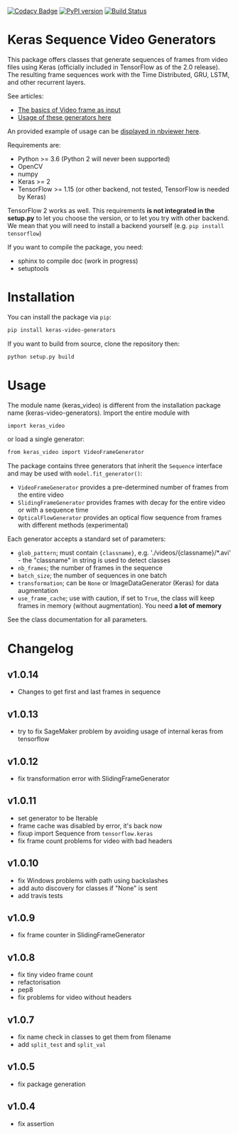 [![Codacy Badge](https://api.codacy.com/project/badge/Grade/a8f50f8c8b544e46b105537e01855dc7)](https://app.codacy.com/gh/metal3d/keras-video-generators?utm_source=github.com&utm_medium=referral&utm_content=metal3d/keras-video-generators&utm_campaign=Badge_Grade_Settings)
[![PyPI version](https://badge.fury.io/py/keras-video-generators.svg)](https://pypi.org/project/keras-video-generators/) [![Build Status](https://travis-ci.org/metal3d/keras-video-generators.svg?branch=master)](https://travis-ci.org/metal3d/keras-video-generators)

# Keras Sequence Video Generators

This package offers classes that generate sequences of frames from video files using Keras (officially included in TensorFlow as of the 2.0 release). The resulting frame sequences work with the Time Distributed, GRU, LSTM, and other recurrent layers.

See articles:

- [The basics of Video frame as input](https://medium.com/smileinnovation/how-to-work-with-time-distributed-data-in-a-neural-network-b8b39aa4ce00)
- [Usage of these generators here](https://medium.com/smileinnovation/training-neural-network-with-image-sequence-an-example-with-video-as-input-c3407f7a0b0f)

An provided example of usage can be [displayed in nbviewer here](https://nbviewer.jupyter.org/github/metal3d/keras-video-generators/blob/master/Example%20of%20usage.ipynb).

Requirements are:

- Python >= 3.6 (Python 2 will never been supported)
- OpenCV
- numpy
- Keras >= 2
- TensorFlow >= 1.15 (or other backend, not tested, TensorFlow is needed by Keras)

TensorFlow 2 works as well. This requirements **is not integrated in the setup.py** to let you choose the version, or to let you try with other backend. We mean that you will need to install a backend yourself (e.g. `pip install tensorflow`)

If you want to compile the package, you need:

- sphinx to compile doc (work in progress)
- setuptools

# Installation

You can install the package via `pip`:

```bash
pip install keras-video-generators
```

If you want to build from source, clone the repository then:

```bash
python setup.py build
```

# Usage

The module name (keras_video) is different from the installation package name (keras-video-generators). Import the entire module with

```bash
import keras_video
```

or load a single generator:

```bash
from keras_video import VideoFrameGenerator
```

The package contains three generators that inherit the `Sequence` interface and may be used with `model.fit_generator()`:

- `VideoFrameGenerator` provides a pre-determined number of frames from the entire video
- `SlidingFrameGenerator` provides frames with decay for the entire video or with a sequence time
- `OpticalFlowGenerator` provides an optical flow sequence from frames with different methods (experimental)

Each generator accepts a standard set of parameters:

- `glob_pattern`; must contain `{classname}`, e.g. './videos/{classname}/*.avi' - the "classname" in string is used to detect classes
- `nb_frames`; the number of frames in the sequence
- `batch_size`; the number of sequences in one batch
- `transformation`; can be `None` or ImageDataGenerator (Keras) for data augmentation
- `use_frame_cache`; use with caution, if set to `True`, the class will keep frames in memory (without augmentation). You need **a lot of memory**

See the class documentation for all parameters.


# Changelog

## v1.0.14
- Changes to get first and last frames in sequence

## v1.0.13
- try to fix SageMaker problem by avoiding usage of internal keras from tensorflow

## v1.0.12
- fix transformation error with SlidingFrameGenerator

## v1.0.11
- set generator to be Iterable
- frame cache was disabled by error, it's back now
- fixup import Sequence from `tensorflow.keras`
- fix frame count problems for video with bad headers

## v1.0.10
- fix Windows problems with path using backslashes
- add auto discovery for classes if "None" is sent
- add travis tests


## v1.0.9
- fix frame counter in SlidingFrameGenerator

## v1.0.8
- fix tiny video frame count
- refactorisation
- pep8
- fix problems for video without headers

## v1.0.7
- fix name check in classes to get them from filename
- add `split_test` and `split_val`

## v1.0.5
- fix package generation

## v1.0.4 
- fix assertion

